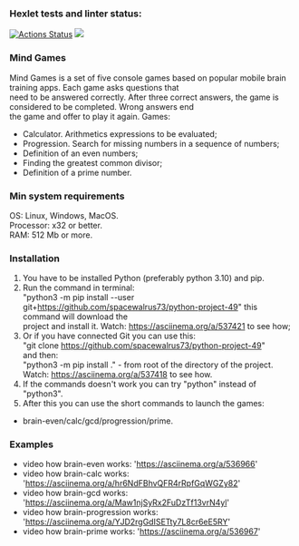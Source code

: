 ### Hexlet tests and linter status:
[![Actions Status](https://github.com/spacewalrus73/python-project-49/workflows/hexlet-check/badge.svg)](https://github.com/spacewalrus73/python-project-49/actions)
<a href="https://codeclimate.com/github/spacewalrus73/python-project-49/maintainability"><img src="https://api.codeclimate.com/v1/badges/3341c6741e9a9d6ff12a/maintainability" /></a>
### Mind Games
Mind Games is a set of five console games based on popular mobile brain training apps. Each game asks questions that  
need to be answered correctly. After three correct answers, the game is considered to be completed. Wrong answers end  
the game and offer to play it again. Games:
- Calculator. Arithmetics expressions to be evaluated;
- Progression. Search for missing numbers in a sequence of numbers;
- Definition of an even numbers;
- Finding the greatest common divisor;
- Definition of a prime number.
### Min system requirements
OS: Linux, Windows, MacOS.  
Processor: x32 or better.  
RAM: 512 Mb or more.
### Installation
1) You have to be installed Python (preferably python 3.10) and pip.  
2) Run the command in terminal:   
"python3 -m pip install --user git+https://github.com/spacewalrus73/python-project-49" this command will download the  
project and install it. Watch: https://asciinema.org/a/537421 to see how;
3) Or if you have connected Git you can use this:  
"git clone https://github.com/spacewalrus73/python-project-49"  
and then:  
"python3 -m pip install ." - from root of the directory of the project. Watch: https://asciinema.org/a/537418 to see how.
4) If the commands doesn't work you can try "python" instead of "python3". 
5) After this you can use the short commands to launch the games:
- brain-even/calc/gcd/progression/prime.  
### Examples
- video how brain-even works: 'https://asciinema.org/a/536966'
- video how brain-calc works: 'https://asciinema.org/a/hr6NdFBhvQFR4rRpfGqWGZy82'
- video how brain-gcd works: 'https://asciinema.org/a/Maw1njSyRx2FuDzTf13vrN4yl'
- video how brain-progression works: 'https://asciinema.org/a/YJD2rgGdISETty7L8cr6eE5RY'
- video how brain-prime works: 'https://asciinema.org/a/536967'

